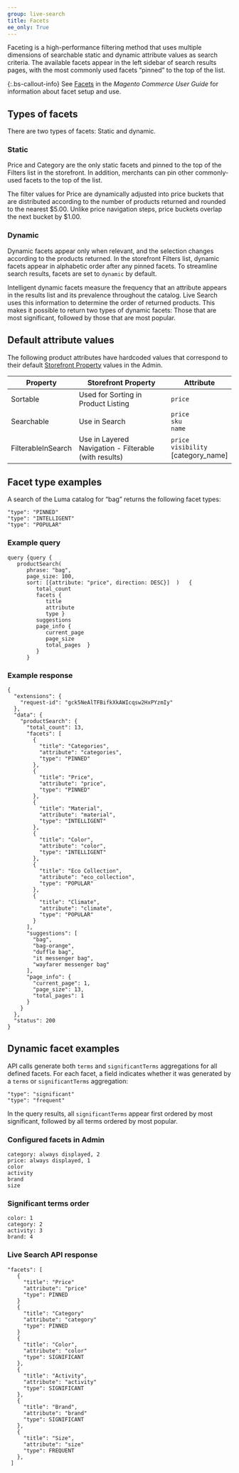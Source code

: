 ```yaml
---
group: live-search
title: Facets
ee_only: True
---
```


Faceting is a high-performance filtering method that uses multiple dimensions of searchable static and dynamic attribute values as search criteria. The available facets appear in the left sidebar of search results pages, with the most commonly used facets “pinned” to the top of the list.

{:.bs-callout-info}
See [Facets](https://docs.magento.com/user-guide/live-search/facets.html) in the _Magento Commerce User Guide_ for information about facet setup and use.

## Types of facets

There are two types of facets: Static and dynamic.

### Static

Price and Category are the only static facets and pinned to the top of the Filters list in the storefront. In addition, merchants can pin other commonly-used facets to the top of the list.

The filter values for Price are dynamically adjusted into price buckets that are distributed according to the number of products returned and rounded to the nearest $5.00. Unlike price navigation steps, price buckets overlap the next bucket by $1.00.

### Dynamic

Dynamic facets appear only when relevant, and the selection changes according to the products returned. In the storefront Filters list, dynamic facets appear in alphabetic order after any pinned facets. To streamline search results, facets are set to `dynamic` by default.

Intelligent dynamic facets measure the frequency that an attribute appears in the results list and its prevalence throughout the catalog. Live Search uses this information to determine the order of returned products. This makes it possible to return two types of dynamic facets: Those that are most significant, followed by those that are most popular.

## Default attribute values

The following product attributes have hardcoded values that correspond to their default [Storefront Property](https://docs.magento.com/user-guide/stores/attributes-product.html) values in the Admin.

|**Property**|**Storefront Property**|**Attribute**
|---|---|---|
| Sortable | Used for Sorting in Product Listing | `price`|
| Searchable | Use in Search | `price` <br />`sku`<br />`name`|
| FilterableInSearch | Use in Layered Navigation - Filterable (with results)| `price`<br />`visibility`<br />[category_name]|

## Facet type examples

A search of the Luma catalog for “bag” returns the following facet types:

```text
"type": "PINNED"
"type": "INTELLIGENT"
"type": "POPULAR"
```
### Example query

```text
query {query {
   productSearch(
      phrase: "bag",
      page_size: 100,
      sort: [{attribute: "price", direction: DESC}]  )   {
         total_count
         facets {
            title
            attribute
            type }
         suggestions
         page_info {
            current_page
            page_size
            total_pages  }
         }
      }
```

### Example response

```test
{
  "extensions": {
    "request-id": "gck5NeAlTFBifkXkAWIcqsw2HxPYzmIy"
  },
  "data": {
    "productSearch": {
      "total_count": 13,
      "facets": [
        {
          "title": "Categories",
          "attribute": "categories",
          "type": "PINNED"
        },
        {
          "title": "Price",
          "attribute": "price",
          "type": "PINNED"
        },
        {
          "title": "Material",
          "attribute": "material",
          "type": "INTELLIGENT"
        },
        {
          "title": "Color",
          "attribute": "color",
          "type": "INTELLIGENT"
        },
        {
          "title": "Eco Collection",
          "attribute": "eco_collection",
          "type": "POPULAR"
        },
        {
          "title": "Climate",
          "attribute": "climate",
          "type": "POPULAR"
        }
      ],
      "suggestions": [
        "bag",
        "bag-orange",
        "duffle bag",
        "it messenger bag",
        "wayfarer messenger bag"
      ],
      "page_info": {
        "current_page": 1,
        "page_size": 13,
        "total_pages": 1
      }
    }
  },
  "status": 200
}
```

## Dynamic facet examples

API calls generate both `terms` and `significantTerms` aggregations for all defined facets. For each facet, a field indicates whether it was generated by a `terms` or `significantTerms` aggregation:

```text
"type": "significant"
"type": "frequent"
```

In the query results, all `significantTerms` appear first ordered by most significant, followed by all terms ordered by most popular.

### Configured facets in Admin

```text
category: always displayed, 2
price: always displayed, 1
color
activity
brand
size
```

### Significant terms order

```text
color: 1
category: 2
activity: 3
brand: 4
```

### Live Search API response

```text
"facets": [
   {
     "title": "Price"
     "attribute": "price"
     "type": PINNED
   }
   {
     "title": "Category"
     "attribute": "category"
     "type": PINNED
   }
   {
     "title": "Color",
     "attribute": "color"
     "type": SIGNIFICANT
   },
   {
     "title": "Activity",
     "attribute": "activity"
     "type": SIGNIFICANT
   },
   {
     "title": "Brand",
     "attribute": "brand"
     "type": SIGNIFICANT
   },
   {
     "title": "Size",
     "attribute": "size"
     "type": FREQUENT
   },
 ]
```

